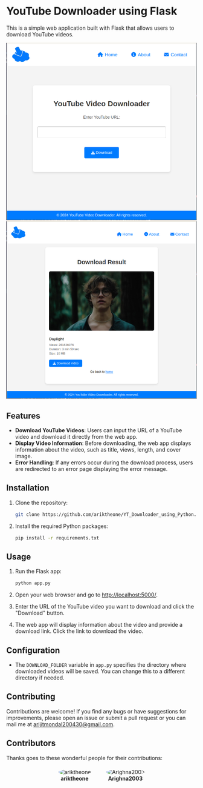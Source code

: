 # YouTube Downloader using Flask

This is a simple web application built with Flask that allows users to download YouTube videos.

![YouTube Downloader](images/img1.png)
![YouTube Downloader](images/img2.png)

## Features

- **Download YouTube Videos**: Users can input the URL of a YouTube video and download it directly from the web app.
- **Display Video Information**: Before downloading, the web app displays information about the video, such as title, views, length, and cover image.
- **Error Handling**: If any errors occur during the download process, users are redirected to an error page displaying the error message.

## Installation

1. Clone the repository:

    ```bash
    git clone https://github.com/ariktheone/YT_Downloader_using_Python.git
    ```

2. Install the required Python packages:

    ```bash
    pip install -r requirements.txt
    ```

## Usage

1. Run the Flask app:

    ```bash
    python app.py
    ```

2. Open your web browser and go to [http://localhost:5000/](http://localhost:5000/).

3. Enter the URL of the YouTube video you want to download and click the "Download" button.

4. The web app will display information about the video and provide a download link. Click the link to download the video.

## Configuration

- The `DOWNLOAD_FOLDER` variable in `app.py` specifies the directory where downloaded videos will be saved. You can change this to a different directory if needed.

## Contributing

Contributions are welcome! If you find any bugs or have suggestions for improvements, please open an issue or submit a pull request or you can mail me at [arijitmondal200430@gmail.com](mailto:arijitmondal200430@gmail.com).

## Contributors

Thanks goes to these wonderful people for their contributions:

<div style="display: flex; justify-content: center; align-items: center; gap: 40px; flex-wrap: nowrap; margin-top: 20px;">

<div style="text-align: center;">
  <a href="https://github.com/ariktheone" style="text-decoration: none; color: inherit;">
    <img src="https://avatars.githubusercontent.com/u/117704271?v=4" width="100" height="100" style="border-radius: 50%;" alt="ariktheone"/>
    <br>
    <strong>ariktheone</strong>
  </a>
</div>

<div style="text-align: center;">
  <a href="https://github.com/Arighna2003" style="text-decoration: none; color: inherit;">
    <img src="https://avatars.githubusercontent.com/u/121758941?v=4" width="100" height="100" style="border-radius: 50%;" alt="Arighna2003"/>
    <br>
    <strong>Arighna2003</strong>
  </a>
</div>



</div>
